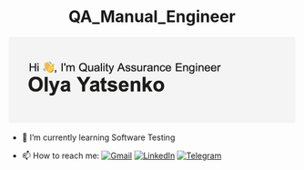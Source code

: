 <h1 align="center">QA_Manual_Engineer</h1>

![image](https://github.com/olyacenko/olyacenko/blob/main/header.png)
- 🌱 I’m currently learning Software Testing

- 📫 How to reach me: [![Gmail](https://img.shields.io/badge/Gmail-D14836?style=for-the-badge&logo=gmail&logoColor=white&style=flat)](mailto:olyacenko1@gmail.com) [![LinkedIn](https://img.shields.io/badge/linkedin-%230077B5.svg?style=for-the-badge&logo=linkedin&logoColor=white&style=flat)](https://www.linkedin.com/in/olyacenko/) [![Telegram](https://img.shields.io/badge/Telegram-2CA5E0?style=for-the-badge&logo=telegram&logoColor=white&style=flat)](https://t.me/olyacenko)




<!--
**olyacenko/olyacenko** is a ✨ _special_ ✨ repository because its `README.md` (this file) appears on your GitHub profile.

Here are some ideas to get you started:

- 🔭 I’m currently working on ...
- 🌱 I’m currently learning ...
- 👯 I’m looking to collaborate on ...
- 🤔 I’m looking for help with ...
- 💬 Ask me about ...
- 📫 How to reach me: ...
- 😄 Pronouns: ...
- ⚡ Fun fact: ...
-->
